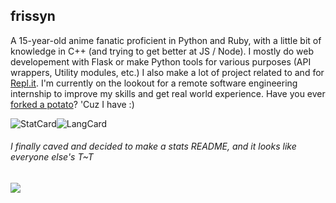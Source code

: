 ## frissyn

A 15-year-old anime fanatic proficient in Python and Ruby, with a little bit of knowledge in C++ (and trying to get better at JS / Node). I mostly do web developement with Flask or make Python tools for various purposes (API wrappers, Utility modules, etc.) I also make a lot of project related to and for [Repl.it](https://repl.it). I'm currently on the lookout for a remote software engineering internship to improve my skills and get real world experience. Have you ever [forked a potato](https://github.com/drtshock/Potato)? 'Cuz I have :)

![StatCard](https://github-readme-stats.vercel.app/api?username=frissyn&count_private=true&theme=blueberry&show_icons=true&include_all_commits=true)![LangCard](https://github-readme-stats.vercel.app/api/top-langs/?username=frissyn&layout=compact&theme=blueberry&exclude_repo=Repl.it-CSS-Index&langs_count=6)

###### I finally caved and decided to make a stats README, and it looks like everyone else's T~T
![](https://hit.yhype.me/github/profile?user_id=62220201)
